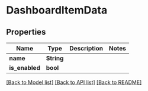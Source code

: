 # DashboardItemData

## Properties

Name | Type | Description | Notes
------------ | ------------- | ------------- | -------------
**name** | **String** |  | 
**is_enabled** | **bool** |  | 

[[Back to Model list]](../README.md#documentation-for-models) [[Back to API list]](../README.md#documentation-for-api-endpoints) [[Back to README]](../README.md)


